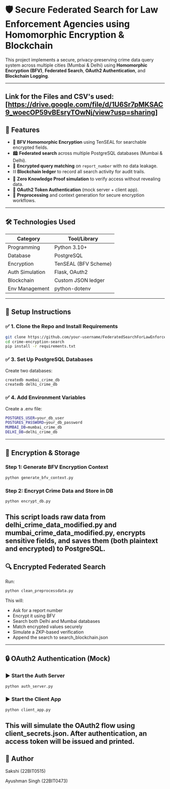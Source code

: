 # 🛡️ Secure Federated Search for Law Enforcement Agencies using Homomorphic Encryption & Blockchain

This project implements a secure, privacy-preserving crime data query system across multiple cities (Mumbai & Delhi) using **Homomorphic Encryption (BFV)**, **Federated Search**, **OAuth2 Authentication**, and **Blockchain Logging**.

---
Link for the Files and CSV's used: [https://drive.google.com/file/d/1U6Sr7pMKSAC9_woecOP59vBEsryTOwNj/view?usp=sharing]
---

## 🚀 Features

- 🔐 **BFV Homomorphic Encryption** using TenSEAL for searchable encrypted fields.
- 🏙️ **Federated search** across multiple PostgreSQL databases (Mumbai & Delhi).
- 🔎 **Encrypted query matching** on `report_number` with no data leakage.
- ⛓️ **Blockchain ledger** to record all search activity for audit trails.
- 🔏 **Zero Knowledge Proof simulation** to verify access without revealing data.
- 🔑 **OAuth2 Token Authentication** (mock server + client app).
- 🧹 **Preprocessing** and context generation for secure encryption workflows.

---

## 🛠️ Technologies Used

| Category         | Tool/Library              |
|------------------|---------------------------|
| Programming      | Python 3.10+              |
| Database         | PostgreSQL                |
| Encryption       | TenSEAL (BFV Scheme)      |
| Auth Simulation  | Flask, OAuth2             |
| Blockchain       | Custom JSON ledger        |
| Env Management   | python-dotenv             |

---


## 🧪 Setup Instructions

### ✅ 1. Clone the Repo and Install Requirements

```bash
git clone https://github.com/your-username/FederatedSearchForLawEnforcementAgencie.git
cd crime-encryption-search
pip install -r requirements.txt
```
### ✅ 3. Set Up PostgreSQL Databases
Create two databases:
```bash
createdb mumbai_crime_db
createdb delhi_crime_db
```
### ✅ 4. Add Environment Variables
Create a .env file: 
```bash
POSTGRES_USER=your_db_user
POSTGRES_PASSWORD=your_db_password
MUMBAI_DB=mumbai_crime_db
DELHI_DB=delhi_crime_db
```
---
## 🔐 Encryption & Storage
### Step 1: Generate BFV Encryption Context
```bash
python generate_bfv_context.py
```
### Step 2: Encrypt Crime Data and Store in DB
```bash
python encrypt_db.py
```
This script loads raw data from delhi_crime_data_modified.py and mumbai_crime_data_modified.py, encrypts sensitive fields, and saves them (both plaintext and encrypted) to PostgreSQL.
---
## 🔍 Encrypted Federated Search
Run:
```bash
python clean_preprocessdata.py
```
This will:
- Ask for a report number
- Encrypt it using BFV
- Search both Delhi and Mumbai databases
- Match encrypted values securely
- Simulate a ZKP-based verification
- Append the search to search_blockchain.json
---
## 🔒 OAuth2 Authentication (Mock)
### ▶️ Start the Auth Server
```bash
python auth_server.py
```
### ▶️ Start the Client App
```bash
python client_app.py
```
This will simulate the OAuth2 flow using client_secrets.json. After authentication, an access token will be issued and printed.
---
## 👤 Author
Sakshi (22BIT0515)

Ayushman Singh (22BIT0473)
